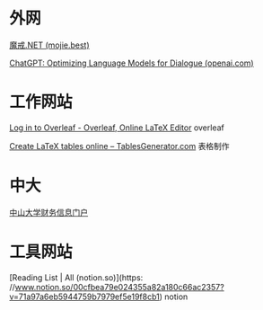 # 外网

[魔戒.NET (mojie.best)](https://mojie.best/#/dashboard)

[ChatGPT: Optimizing Language Models for Dialogue (openai.com)](https://openai.com/blog/chatgpt/)



# 工作网站

[Log in to Overleaf - Overleaf, Online LaTeX Editor](https://www.overleaf.com/login) overleaf

[Create LaTeX tables online – TablesGenerator.com](https://tablesgenerator.com/#) 表格制作



# 中大

[中山大学财务信息门户](http://finance.sysu.edu.cn:8800/#/home/index)



# 工具网站

[Reading List | All (notion.so)](https: //www.notion.so/00cfbea79e024355a82a180c66ac2357?v=71a97a6eb5944759b7979ef5e19f8cb1) notion

